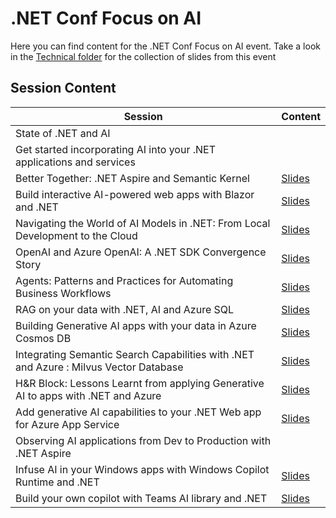 # .NET Conf Focus on AI

Here you can find content for the .NET Conf Focus on AI event.  Take a look in the [Technical folder](Technical) for the collection of slides from this event


## Session Content

| Session | Content |
| --- | --- |
| State of .NET and AI | |
| Get started incorporating AI into your .NET applications and services | |
| Better Together: .NET Aspire and Semantic Kernel | [Slides](Technical/BetterTogether_SemanticKernel.pptx) |
| Build interactive AI-powered web apps with Blazor and .NET | [Slides](Technical/Blazor%20and%20AI.pptx) |
| Navigating the World of AI Models in .NET: From Local Development to the Cloud | [Slides](Technical/Bruno%20-%20From%20Local%20Development%20to%20the%20Cloud.pptx) |
| OpenAI and Azure OpenAI: A .NET SDK Convergence Story | [Slides](Technical/open-ai-for-dotnet-sdk.pptx) |
| Agents: Patterns and Practices for Automating Business Workflows | [Slides](Technical/agents-dotnetconf-draft.pptx) |
| RAG on your data with .NET, AI and Azure SQL | [Slides](Technical/RAG%20on%20your%20data%20with%20.NET%2C%20AI%20and%20Azure%20SQL.pptx) |
| Building Generative AI apps with your data in Azure Cosmos DB  | [Slides](Technical/Vector%20Search%20RAG%20with%20Azure%20Cosmos%20DB.pptx) |
| Integrating Semantic Search Capabilities with .NET and Azure : Milvus Vector Database | [Slides](Technical/MilvusVectorDatabase_Integrating%20Semantic%20Search%20Capabilities%20with%20.NET%20and%20Azure.pptx) |
| H&R Block: Lessons Learnt from applying Generative AI to apps with .NET and Azure | [Slides](Technical/Lessons%20Learnt%20from%20applying%20Generative%20AI%20to%20apps%20with%20.NET%20and%20Azure.pptx) |
| Add generative AI capabilities to your .NET Web app for Azure App Service | [Slides](Technical/Add%20generative%20AI%20capabilities%20to%20your%20.NET%20Web%20app%20for%20Azure%20App%20Service.pptx) |
| Observing AI applications from Dev to Production with .NET Aspire | |
| Infuse AI in your Windows apps with Windows Copilot Runtime and .NET | [Slides](Technical/Infuse%20AI%20in%20your%20Apps%20with%20Windows%20Copilot%20Runtime%20and%20.NET.pptx) |
| Build your own copilot with Teams AI library and .NET | [Slides](Technical/Build%20your%20own%20copilot%20with%20Teams%20AI%20lib.pptx) |